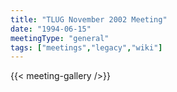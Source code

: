 ```yaml
---
title: "TLUG November 2002 Meeting"
date: "1994-06-15"
meetingType: "general"
tags: ["meetings","legacy","wiki"]
---
```


{{< meeting-gallery />}}